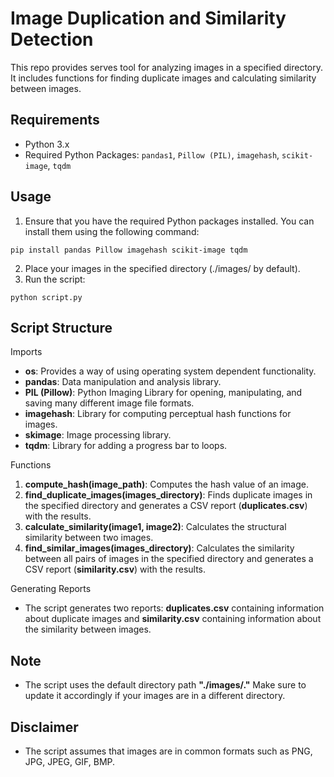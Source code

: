 # Image Duplication and Similarity Detection
This repo provides serves tool for analyzing images in a specified directory. It includes functions for finding duplicate images and calculating similarity between images.

## Requirements
- Python 3.x
- Required Python Packages: `pandas1`, `Pillow (PIL)`, `imagehash`, `scikit-image`, `tqdm`

## Usage
1. Ensure that you have the required Python packages installed. You can install them using the following command:
```
pip install pandas Pillow imagehash scikit-image tqdm
```
2. Place your images in the specified directory (./images/ by default).
3. Run the script:
```
python script.py
```

## Script Structure
Imports
- **os**: Provides a way of using operating system dependent functionality.
- **pandas**: Data manipulation and analysis library.
- **PIL (Pillow)**: Python Imaging Library for opening, manipulating, and saving many different image file formats.
- **imagehash**: Library for computing perceptual hash functions for images.
- **skimage**: Image processing library.
- **tqdm**: Library for adding a progress bar to loops.

Functions
1. **compute_hash(image_path)**: Computes the hash value of an image.
2. **find_duplicate_images(images_directory)**: Finds duplicate images in the specified directory and generates a CSV report (**duplicates.csv**) with the results.
3. **calculate_similarity(image1, image2)**: Calculates the structural similarity between two images.
4. **find_similar_images(images_directory)**: Calculates the similarity between all pairs of images in the specified directory and generates a CSV report (**similarity.csv**) with the results.

Generating Reports
- The script generates two reports: **duplicates.csv** containing information about duplicate images and **similarity.csv** containing information about the similarity between images.

## Note
- The script uses the default directory path **"./images/."** Make sure to update it accordingly if your images are in a different directory.

## Disclaimer
- The script assumes that images are in common formats such as PNG, JPG, JPEG, GIF, BMP.
